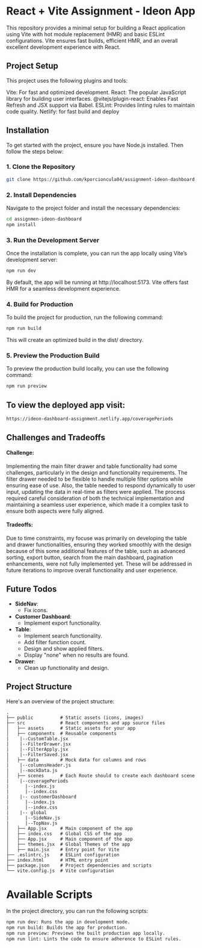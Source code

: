 # React + Vite Assignment - Ideon App
This repository provides a minimal setup for building a React application using Vite with hot module replacement (HMR) and basic ESLint configurations. Vite ensures fast builds, efficient HMR, and an overall excellent development experience with React.

## Project Setup
This project uses the following plugins and tools:

Vite: For fast and optimized development.
React: The popular JavaScript library for building user interfaces.
@vitejs/plugin-react: Enables Fast Refresh and JSX support via Babel.
ESLint: Provides linting rules to maintain code quality.
Netlify: for fast build and deploy

## Installation
To get started with the project, ensure you have Node.js installed. Then follow the steps below:

### 1. Clone the Repository
```bash
git clone https://github.com/kporcioncula04/assignment-ideon-dashboard.git
```

### 2. Install Dependencies
Navigate to the project folder and install the necessary dependencies:
```bash
cd assignmen-ideon-dashboard
npm install
```
### 3. Run the Development Server
Once the installation is complete, you can run the app locally using Vite’s development server:
```bash
npm run dev
```
By default, the app will be running at http://localhost:5173. Vite offers fast HMR for a seamless development experience.
### 4. Build for Production
To build the project for production, run the following command:
```bash
npm run build
```
This will create an optimized build in the dist/ directory.
### 5. Preview the Production Build
To preview the production build locally, you can use the following command:
```bash
npm run preview
```

## To view the deployed app visit:
```
https://ideon-dashboard-assignment.netlify.app/coveragePeriods
```

## Challenges and Tradeoffs
#### Challenge: 
Implementing the main filter drawer and table functionality had some challenges, particularly in the design and functionality requirements. The filter drawer needed to be flexible to handle multiple filter options while ensuring ease of use. Also, the table needed to respond dynamically to user input, updating the data in real-time as filters were applied. The process required careful consideration of both the technical implementation and maintaining a seamless user experience, which made it a complex task to ensure both aspects were fully aligned.

#### Tradeoffs:
Due to time constraints, my focuse was primarily on developing the table and drawer functionalities, ensuring they worked smoothly with the design because of this some additional features of the table, such as advanced sorting, export button, search from the main dashboard, pagination enhancements, were not fully implemented yet. These will be addressed in future iterations to improve overall functionality and user experience.

## Future Todos
- **SideNav**: 
  - Fix icons.
- **Customer Dashboard**: 
  - Implement export functionality.
- **Table**: 
  - Implement search functionality.
  - Add filter function count.
  - Design and show applied filters.
  - Display "none" when no results are found.
- **Drawer**: 
  - Clean up functionality and design.

## Project Structure
Here's an overview of the project structure:
```
.
├── public          # Static assets (icons, images)
├── src             # React components and app source files
│   ├── assets      # Static assets for your app
│   ├── components  # Reusable components
|    |--CustomTable.jsx 
|    |--FilterDrawer.jsx
|    |--FilterApply.jsx
|    |--FilterSaved.jsx
│   ├── data        # Mock data for columns and rows
|    |--columnsHeader.js 
|    |--mockData.js
│   ├── scenes      # Each Route should to create each dashboard scene 
|    |--coveragePeriods
|      |--index.js 
|      |--index.css
|    |-- customerDashboard
|      |--index.js 
|      |--index.css
|    |-- global
|      |--SideNav.js 
|      |--TopNav.js
│   ├── App.jsx     # Main component of the app
│   ├── index.css   # Global CSS of the app
│   ├── App.jsx     # Main component of the app
│   ├── themes.jsx  # Global Themes of the app
│   ├── main.jsx    # Entry point for Vite
├── .eslintrc.js    # ESLint configuration
├── index.html      # HTML entry point
├── package.json    # Project dependencies and scripts
└── vite.config.js  # Vite configuration
```

# Available Scripts
In the project directory, you can run the following scripts:
```bash
npm run dev: Runs the app in development mode.
npm run build: Builds the app for production.
npm run preview: Previews the built production app locally.
npm run lint: Lints the code to ensure adherence to ESLint rules.
```

